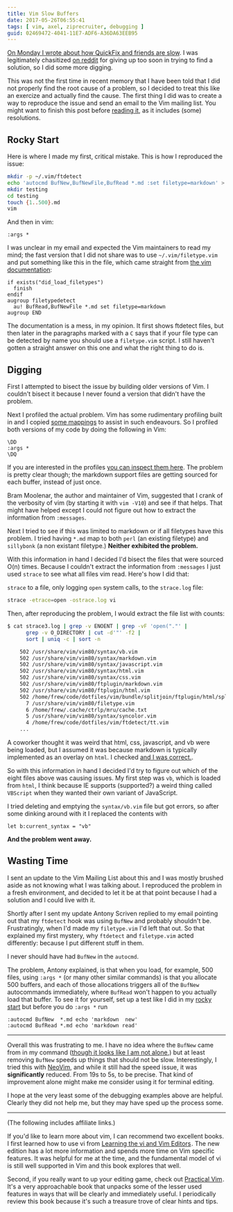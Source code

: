 ```yaml
---
title: Vim Slow Buffers
date: 2017-05-26T06:55:41
tags: [ vim, axel, ziprecruiter, debugging ]
guid: 02469472-4041-11E7-ADF6-A36DA63EEB95
---
```

[On Monday I wrote about how QuickFix and friends are
slow](/posts/vim-file-lists/).  I was legitimately chasitized [on
reddit](https://www.reddit.com/r/vim/comments/6cnsvh/vim_file_lists_comparing_the_quickfix_argument/dhw3gkb/)
for giving up too soon in trying to find a solution, so I did some more digging.

<!--more-->

This was not the first time in recent memory that I have been told that I did
not properly find the root cause of a problem, so I decided to treat this like
an exercize and actually find the cause.  The first thing I did was to create a
way to reproduce the issue and send an email to the Vim mailing list.  You might
want to finish this post before [reading
it](https://groups.google.com/forum/#!topic/vim_use/m7t32w_n6wc), as it includes
(some) resolutions.

## Rocky Start

Here is where I made my first, critical mistake.  This is how I reproduced the
issue:

``` sh
mkdir -p ~/.vim/ftdetect
echo 'autocmd BufNew,BufNewFile,BufRead *.md :set filetype=markdown' >  ~/.vim/ftdetect/markdown.vim
mkdir testing
cd testing
touch {1..500}.md
vim
```

And then in vim:

```
:args *
```

I was unclear in my email and expected the Vim maintainers to read my mind; the
fast version that I did not share was to use `~/.vim/filetype.vim` and put
something like this in the file, which came straight from [the vim
documentation](https://vimhelp.appspot.com/filetype.txt.html#new-filetype):

``` vim
if exists("did_load_filetypes")
  finish
endif
augroup filetypedetect
  au! BufRead,BufNewFile *.md set filetype=markdown
augroup END
```

The documentation is a mess, in my opinion.  It first shows ftdetect files, but
then later in the paragraphs marked with a `C` says that if your file type can
be detected by name you should use a `filetype.vim` script.  I still haven't
gotten a straight answer on this one and what the right thing to do is.

## Digging

First I attempted to bisect the issue by building older versions of Vim.  I
couldn't bisect it because I never found a version that didn't have the problem.

Next I profiled the actual problem.  Vim has some rudimentary profiling built in
and I copied [some
mappings](https://github.com/bling/minivimrc/blob/30810cb1705d36828fb0ba815bf9d6994e48a874/vimrc#L28-L31)
to assist in such endeavours.  So I profiled both versions of my code by doing
the following in Vim:

```
\DD
:args *
\DQ
```

If you are interested in the profiles [you can inspect them
here](https://groups.google.com/d/msg/vim_use/m7t32w_n6wc/wQ6gt7q5BwAJ).  The
problem is pretty clear though; the markdown support files are getting sourced
for each buffer, instead of just once.

Bram Moolenar, the author and maintainer of Vim, suggested that I crank of the
verbosity of vim (by starting it with `vim -V10`) and see if that helps.  That
might have helped except I could not figure out how to extract the information
from `:messages`.

Next I tried to see if this was limited to markdown or if all filetypes have
this problem.  I tried having `*.md` map to both `perl` (an existing filetype)
and `sillybonk` (a non existant filetype.) **Neither exhibited the problem.**

With this information in hand I decided I'd bisect the files that were sourced
O(n) times.  Because I couldn't extract the information from `:messages` I just
used `strace` to see what all files vim read.  Here's how I did that:

`strace` to a file, only logging `open` system calls, to the `strace.log` file:

``` sh
strace -etrace=open -ostrace.log vi
```

Then, after reproducing the problem, I would extract the file list with counts:

``` sh
$ cat strace3.log | grep -v ENOENT | grep -vF 'open("."' |
      grep -v O_DIRECTORY | cut -d'"' -f2 |
      sort | uniq -c | sort -n

    502 /usr/share/vim/vim80/syntax/vb.vim
    502 /usr/share/vim/vim80/syntax/markdown.vim
    502 /usr/share/vim/vim80/syntax/javascript.vim
    502 /usr/share/vim/vim80/syntax/html.vim
    502 /usr/share/vim/vim80/syntax/css.vim
    502 /usr/share/vim/vim80/ftplugin/markdown.vim
    502 /usr/share/vim/vim80/ftplugin/html.vim
    502 /home/frew/code/dotfiles/vim/bundle/splitjoin/ftplugin/html/splitjoin.vim
      7 /usr/share/vim/vim80/filetype.vim
      6 /home/frew/.cache/ctrlp/mru/cache.txt
      5 /usr/share/vim/vim80/syntax/syncolor.vim
      4 /home/frew/code/dotfiles/vim/ftdetect/tt.vim
    ...
```

A coworker thought it was weird that html, css, javascript, and vb were being
loaded, but I assumed it was because markdown is typically implemented as an
overlay on `html`.  I checked [and I was
correct.](https://github.com/tpope/vim-markdown/blob/a7dbc314569aa85db80c106d73b1664e385b6ae7/syntax/markdown.vim#L15).

So with this information in hand I decided I'd try to figure out which of the
eight files above was causing issues.  My first step was `vb`, which is loaded
from `html`, I think because IE supports (supported?) a weird thing called
`VBScript` when they wanted their own variant of JavaScript.

I tried deleting and emptying the `syntax/vb.vim` file but got errors, so after
some dinking around with it I replaced the contents with

``` vim
let b:current_syntax = "vb"
```

**And the problem went away.**

## Wasting Time

I sent an update to the Vim Mailing List about this and I was mostly brushed
aside as not knowing what I was talking about.  I reproduced the problem in a
fresh environment, and decided to let it be at that point because I had a
solution and I could live with it.

Shortly after I sent my update Antony Scriven replied to my email pointing out
that my `ftdetect` hook was using `BufNew` and probably shouldn't be.
Frustratingly, when I'd made my `filetype.vim` I'd left that out.  So that
explained my first mystery, why `ftdetect` and `filetype.vim` acted differently:
because I put different stuff in them.

I never should have had `BufNew` in the `autocmd`.

The problem, Antony explained, is that when you load, for example, 500 files,
using `:args *` (or many other similar commands) is that you allocate 500
buffers, and each of those allocations triggers all of the `BufNew` autocommands
immediately, where `BufRead` won't happen to you actually load that buffer.  To
see it for yourself, set up a test like I did in my [rocky start](#rocky-start)
but before you do `:args *` run

``` vim
:autocmd BufNew  *.md echo 'markdown  new'
:autocmd BufRead *.md echo 'markdown read'
```

---

Overall this was frustrating to me.  I have no idea where the `BufNew` came from
in my command ([though it looks like I am not
alone](https://github.com/search?p=1&q=language%3Avim+BufNew&type=Code&utf8=%E2%9C%93),)
but at least removing `BufNew` speeds up things that should not be slow.
Interestingly, I tried this with [NeoVim](https://neovim.io/), and while it
still had the speed issue, it was **significantly** reduced.  From 19s to 5s, to
be precise.  That kind of improvement alone might make me consider using it for
terminal editing.

I hope at the very least some of the debugging examples above are helpful.
Clearly they did not help me, but they may have sped up the process some.

---

(The following includes affiliate links.)

If you'd like to learn more about vim, I can recommend two excellent books.  I
first learned how to use vi from
<a href="https://www.amazon.com/gp/product/059652983X/ref=as_li_tl?ie=UTF8&camp=1789&creative=9325&creativeASIN=059652983X&linkCode=as2&tag=afoolishmanif-20&linkId=1d3b90d608a023a1dcb898b903b6f6ac">Learning the vi and Vim Editors</a><img src="//ir-na.amazon-adsystem.com/e/ir?t=afoolishmanif-20&l=am2&o=1&a=059652983X" width="1" height="1" border="0" alt="" style="border:none !important; margin:0px !important;" />.
The new edition has a lot more information and spends more time on Vim specific
features.  It was helpful for me at the time, and the fundamental model of vi is
still well supported in Vim and this book explores that well.

Second, if you really want to up your editing game, check out
<a href="https://www.amazon.com/gp/product/1680501275/ref=as_li_tl?ie=UTF8&camp=1789&creative=9325&creativeASIN=1680501275&linkCode=as2&tag=afoolishmanif-20&linkId=4518880cd2a7fd1333456edcbacc26f6">Practical Vim</a><img src="//ir-na.amazon-adsystem.com/e/ir?t=afoolishmanif-20&l=am2&o=1&a=1680501275" width="1" height="1" border="0" alt="" style="border:none !important; margin:0px !important;" />.
It's a very approachable book that unpacks some of the lesser used features in
ways that will be clearly and immediately useful.  I periodically review this
book because it's such a treasure trove of clear hints and tips.
